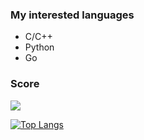 ### My interested languages

- C/C++
- Python
- Go

### Score

![](https://github-readme-stats.vercel.app/api?username=blueice-thu)

[![Top Langs](https://github-readme-stats.vercel.app/api/top-langs/?username=blueice-thu&exclude_repo=blueice-thu,blueice-thu.github.io,github-readme-stats,treehollow-v3-android,EverPhotoCheckin)](https://github.com/anuraghazra/github-readme-stats)

<!--
**blueice-thu/blueice-thu** is a ✨ _special_ ✨ repository because its `README.md` (this file) appears on your GitHub profile.

Here are some ideas to get you started:

- 🔭 I’m currently working on ...
- 🌱 I’m currently learning ...
- 👯 I’m looking to collaborate on ...
- 🤔 I’m looking for help with ...
- 💬 Ask me about ...
- 📫 How to reach me: ...
- 😄 Pronouns: ...
- ⚡ Fun fact: ...
-->

